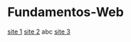 # Fundamentos-Web

[site 1]("https://paulohvicente.github.io/Fundamentos-Web/Site1")
[site 2]("https://paulohvicente.github.io/Fundamentos-Web/Site2")
abc [site 3]("https://paulohvicente.github.io/Fundamentos-Web/Site3")
